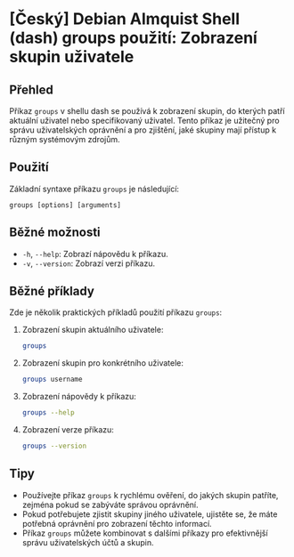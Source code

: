 # [Český] Debian Almquist Shell (dash) groups použití: Zobrazení skupin uživatele

## Přehled
Příkaz `groups` v shellu dash se používá k zobrazení skupin, do kterých patří aktuální uživatel nebo specifikovaný uživatel. Tento příkaz je užitečný pro správu uživatelských oprávnění a pro zjištění, jaké skupiny mají přístup k různým systémovým zdrojům.

## Použití
Základní syntaxe příkazu `groups` je následující:

```
groups [options] [arguments]
```

## Běžné možnosti
- `-h`, `--help`: Zobrazí nápovědu k příkazu.
- `-v`, `--version`: Zobrazí verzi příkazu.

## Běžné příklady
Zde je několik praktických příkladů použití příkazu `groups`:

1. Zobrazení skupin aktuálního uživatele:
   ```sh
   groups
   ```

2. Zobrazení skupin pro konkrétního uživatele:
   ```sh
   groups username
   ```

3. Zobrazení nápovědy k příkazu:
   ```sh
   groups --help
   ```

4. Zobrazení verze příkazu:
   ```sh
   groups --version
   ```

## Tipy
- Používejte příkaz `groups` k rychlému ověření, do jakých skupin patříte, zejména pokud se zabýváte správou oprávnění.
- Pokud potřebujete zjistit skupiny jiného uživatele, ujistěte se, že máte potřebná oprávnění pro zobrazení těchto informací.
- Příkaz `groups` můžete kombinovat s dalšími příkazy pro efektivnější správu uživatelských účtů a skupin.